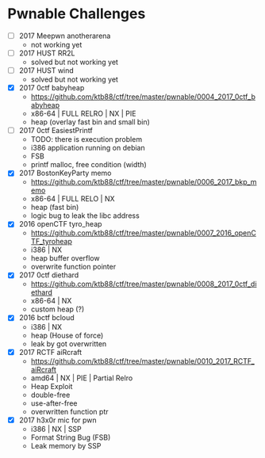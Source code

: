 # Pwnable Challenges

* [ ] 2017 Meepwn anotherarena
  - not working yet
* [ ] 2017 HUST RR2L
  - solved but not working yet
* [ ] 2017 HUST wind
  - solved but not working yet
* [x] 2017 0ctf babyheap
  - https://github.com/ktb88/ctf/tree/master/pwnable/0004_2017_0ctf_babyheap
  - x86-64 | FULL RELRO | NX | PIE
  - heap (overlay fast bin and small bin)
* [ ] 2017 0ctf EasiestPrintf
  - TODO: there is execution problem
  - i386 application running on debian
  - FSB
  - printf malloc, free condition (width)
* [x] 2017 BostonKeyParty memo
  - https://github.com/ktb88/ctf/tree/master/pwnable/0006_2017_bkp_memo
  - x86-64 | FULL RELO | NX
  - heap (fast bin)
  - logic bug to leak the libc address
* [x] 2016 openCTF tyro_heap
  - https://github.com/ktb88/ctf/tree/master/pwnable/0007_2016_openCTF_tyroheap
  - i386 | NX
  - heap buffer overflow
  - overwrite function pointer
* [x] 2017 0ctf diethard
  - https://github.com/ktb88/ctf/tree/master/pwnable/0008_2017_0ctf_diethard
  - x86-64 | NX
  - custom heap (?)
* [x] 2016 bctf bcloud
  - i386 | NX
  - heap (House of force)
  - leak by got overwritten
* [x] 2017 RCTF aiRcraft
  - https://github.com/ktb88/ctf/tree/master/pwnable/0010_2017_RCTF_aiRcraft
  - amd64 | NX | PIE | Partial Relro
  - Heap Exploit
  - double-free
  - use-after-free
  - overwritten function ptr
* [x] 2017 h3x0r mic for pwn
  - i386 | NX | SSP
  - Format String Bug (FSB)
  - Leak memory by SSP
